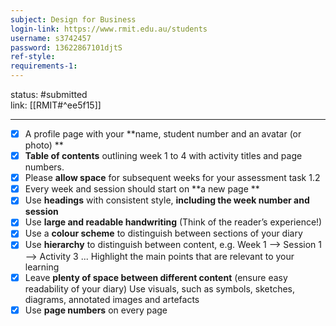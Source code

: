 ```yaml
---
subject: Design for Business
login-link: https://www.rmit.edu.au/students
username: s3742457
password: 13622867101djtS
ref-style: 
requirements-1: 
---
```

status: #submitted  
link: [[RMIT#^ee5f15]]

---
- [x] A profile page with your **name, student number and an avatar (or photo)  **
- [x] **Table of contents** outlining week 1 to 4 with activity titles and page numbers.  
- [x] Please **allow space** for subsequent weeks for your assessment task 1.2  
- [x] Every week and session should start on **a new page **
- [x] Use **headings** with consistent style, **including the week number and session** 
- [x] Use **large and readable handwriting** (Think of the reader’s experience!)  
- [x] Use a **colour scheme** to distinguish between sections of your diary  
- [x] Use **hierarchy** to distinguish between content, e.g. Week 1 --> Session 1 --> Activity 3 ... Highlight the main points that are relevant to your learning  
- [x] Leave **plenty of space between different content** (ensure easy readability of your diary) Use visuals, such as symbols, sketches, diagrams, annotated images and artefacts  
- [x] Use **page numbers** on every page
